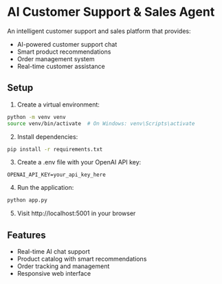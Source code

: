 # AI Customer Support & Sales Agent

An intelligent customer support and sales platform that provides:
- AI-powered customer support chat
- Smart product recommendations
- Order management system
- Real-time customer assistance

## Setup
1. Create a virtual environment:
```bash
python -m venv venv
source venv/bin/activate  # On Windows: venv\Scripts\activate
```

2. Install dependencies:
```bash
pip install -r requirements.txt
```

3. Create a .env file with your OpenAI API key:
```
OPENAI_API_KEY=your_api_key_here
```

4. Run the application:
```bash
python app.py
```

5. Visit http://localhost:5001 in your browser

## Features
- Real-time AI chat support
- Product catalog with smart recommendations
- Order tracking and management
- Responsive web interface
